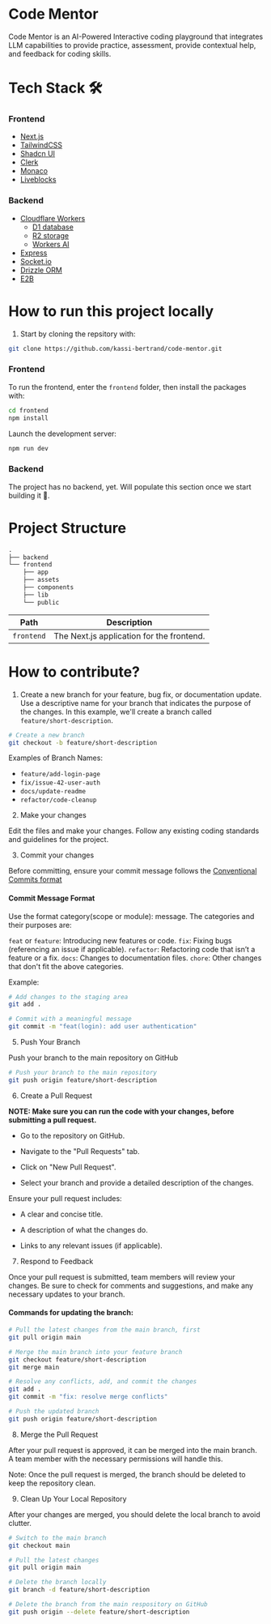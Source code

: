 # Code Mentor

Code Mentor is an AI-Powered Interactive coding playground that integrates LLM capabilities to provide practice, assessment, provide contextual help, and feedback for coding skills.

# Tech Stack 🛠️

### Frontend

- [Next.js](https://nextjs.org/)
- [TailwindCSS](https://tailwindcss.com/)
- [Shadcn UI](https://ui.shadcn.com/)
- [Clerk](https://clerk.com/)
- [Monaco](https://microsoft.github.io/monaco-editor/)
- [Liveblocks](https://liveblocks.io/)

### Backend

- [Cloudflare Workers](https://developers.cloudflare.com/workers/)
  - [D1 database](https://developers.cloudflare.com/d1/)
  - [R2 storage](https://developers.cloudflare.com/r2/)
  - [Workers AI](https://developers.cloudflare.com/workers-ai/)
- [Express](https://expressjs.com/)
- [Socket.io](https://socket.io/)
- [Drizzle ORM](https://orm.drizzle.team/)
- [E2B](https://e2b.dev/)

# How to run this project locally

1. Start by cloning the repsitory with:

```sh
git clone https://github.com/kassi-bertrand/code-mentor.git
```

### Frontend

To run the frontend, enter the `frontend` folder, then install the packages with:

```sh
cd frontend
npm install
```
Launch the development server:

```sh
npm run dev
```

### Backend

The project has no backend, yet. Will populate this section once we start building it 🤣.

# Project Structure

```txt
.
├── backend
└── frontend
    ├── app
    ├── assets
    ├── components
    ├── lib
    └── public
```
| Path               | Description                                                                |
| ------------------ | -------------------------------------------------------------------------- |
| `frontend`         | The Next.js application for the frontend.                                  |

# How to contribute?

1. Create a new branch for your feature, bug fix, or documentation update. Use a descriptive name for your branch that indicates the purpose of the changes. In this example, we'll create a branch called `feature/short-description`.

```sh
# Create a new branch
git checkout -b feature/short-description
```
Examples of Branch Names:

- `feature/add-login-page`
- `fix/issue-42-user-auth`
- `docs/update-readme`
- `refactor/code-cleanup`

2. Make your changes

Edit the files and make your changes. Follow any existing coding standards and guidelines for the project.

3. Commit your changes

Before committing, ensure your commit message follows the [Conventional Commits format](https://www.conventionalcommits.org/en/v1.0.0/)

#### Commit Message Format

Use the format category(scope or module): message. The categories and their purposes are:

`feat` or `feature`: Introducing new features or code.
`fix`: Fixing bugs (referencing an issue if applicable).
`refactor`: Refactoring code that isn’t a feature or a fix.
`docs`: Changes to documentation files.
`chore`: Other changes that don't fit the above categories.

Example:

```sh
# Add changes to the staging area
git add .

# Commit with a meaningful message
git commit -m "feat(login): add user authentication"
```

5. Push Your Branch

Push your branch to the main repository on GitHub

```sh
# Push your branch to the main repository
git push origin feature/short-description
```

6. Create a Pull Request

**NOTE: Make sure you can run the code with your changes, before submitting a pull request.**

- Go to the repository on GitHub.

- Navigate to the "Pull Requests" tab.

- Click on "New Pull Request".

- Select your branch and provide a detailed description of the changes.

Ensure your pull request includes:

- A clear and concise title.

- A description of what the changes do.

- Links to any relevant issues (if applicable).

7. Respond to Feedback

Once your pull request is submitted, team members will review your changes. Be sure to check for comments and suggestions, and make any necessary updates to your branch.

#### Commands for updating the branch:

```sh
# Pull the latest changes from the main branch, first
git pull origin main

# Merge the main branch into your feature branch
git checkout feature/short-description
git merge main

# Resolve any conflicts, add, and commit the changes
git add .
git commit -m "fix: resolve merge conflicts"

# Push the updated branch
git push origin feature/short-description
```

8. Merge the Pull Request

After your pull request is approved, it can be merged into the main branch. A team member with the necessary permissions will handle this.

Note: Once the pull request is merged, the branch should be deleted to keep the repository clean.

9. Clean Up Your Local Repository

After your changes are merged, you should delete the local branch to avoid clutter.

```sh
# Switch to the main branch
git checkout main

# Pull the latest changes
git pull origin main

# Delete the branch locally
git branch -d feature/short-description

# Delete the branch from the main respository on GitHub
git push origin --delete feature/short-description
```
